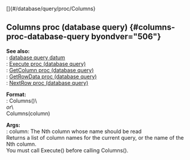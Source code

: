 []{#/database/query/proc/Columns}    
## Columns proc (database query) {#columns-proc-database-query byondver="506"}    
**See also:**    
:   [database query datum](/ref/database/query.md)    
:   [Execute proc (database query)](/ref/database/query/proc/Execute.md)    
:   [GetColumn proc (database query)](/ref/database/query/proc/GetColumn.md)    
:   [GetRowData proc (database query)](/ref/database/query/proc/GetRowData.md)    
:   [NextRow proc (database query)](/ref/database/query/proc/NextRow.md)    
<!-- -->    
**Format:**    
:   Columns()\    
    *or*\    
    Columns(column)    
<!-- -->    
**Args:**    
:   column: The Nth column whose name should be read    
Returns a list of column names for the current query, or the name of the    
Nth column.    
You must call Execute() before calling Columns().  